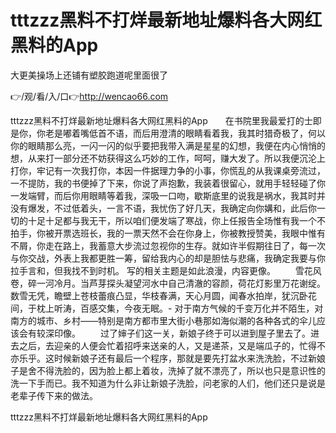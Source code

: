 # tttzzz黑料不打烊最新地址爆料各大网红黑料的App
大更美操场上还铺有塑胶跑道呢里面很了

👉/观/看/入/口👉http://wencao66.com

tttzzz黑料不打烊最新地址爆料各大网红黑料的App　　在书院里我最爱打的士即是你，你老是嘟着嘴低首不语，而后用澄清的眼睛看着我，我其时猎奇极了，何以你的眼睛那么亮，一闪一闪的似乎要把我带入满是星星的幻想，我便在内心悄悄的想，从来打一部分还不妨获得这么巧妙的工作，呵呵，赚大发了。所以我便沉沦上打你，牢记有一次我打你，本因一件据理力争的小事，你慌乱的从我课桌旁流过，一不提防，我的书便掉了下来，你说了声抱歉，我装着很留心，就用手轻轻碰了你一发端臂，而后你用眼睛等着我，深吸一口吻，歇斯底里的说我是祸水，我其时并没有爆发，不过低着头，一言不语，我忧伤了好几天，我确定向你媾和，此后你一切的十足十足都与我无干，所以咱们便发端了寒战，你上任报告全场惟有我一个不拍手，你被开票选班长，我的一票天然不会在你身上，你被教授赞美，我眼中惟有不屑，你走在路上，我蓄意大步流过忽视你的生存。就如许半假期往日了，每一次与你交战，外表上我都更胜一筹，留给我内心的却是胆怯与悲痛，我确定我要与你拉手言和，但我找不到时机。
写的相关主题是如此浪漫，内容更像。
　　雪花风卷，碎一河冷月。当芦芽探头凝望河水中自己清澈的容颜，荷花灯影里万花谢绽。数雪无凭，瞻壁上苍枝蕾痕凸显，华枝春满，天心月圆，闻春水拍岸，犹沉卧花间，于枕上听涛，百感交集，今夜无眠。-
对于南方气候的千变万化并不陌生，对南方的城市、乡村——特别是南方都市里大街小巷那如海似潮的各种各式的伞儿应该会有较深印像。
　　过了婶子们这一关，新娘子终于可以进到屋子里去了。进去之后，去迎亲的人便会忙着招呼来送亲的人，又是递茶，又是端瓜子的，忙得不亦乐乎。这时候新娘子还有最后一个程序，那就是要先打盆水来洗洗脸，不过新娘子是舍不得洗脸的，因为脸上都上着妆，洗掉了就不漂亮了，所以也只是意识性的洗一下手而已。我不知道为什么非让新娘子洗脸，问老家的人们，他们还只是说是老辈子传下来的做法。

tttzzz黑料不打烊最新地址爆料各大网红黑料的App
